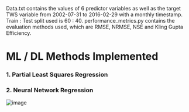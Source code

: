 Data.txt contains the values of 6 predictor variables as well as the target TWS variable from 2002-07-31 to 2016-02-29 with a monthly timestamp. Train : Test split used is 60 : 40. performance_metrics.py contains the evaluation methods used, which are RMSE, NRMSE, NSE and Kling Gupta Efficiency.
# ML / DL Methods Implemented
### 1. Partial Least Squares Regression
### 2. Neural Network Regression
![image](https://github.com/nitinvetcha/ICWaR_TWS_Prediction/assets/118665106/ff0cdad1-de92-4029-b9b0-df4d89a9fede)

